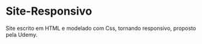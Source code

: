# Site-Responsivo
Site escrito em HTML e modelado com Css, tornando responsivo, proposto pela Udemy.
